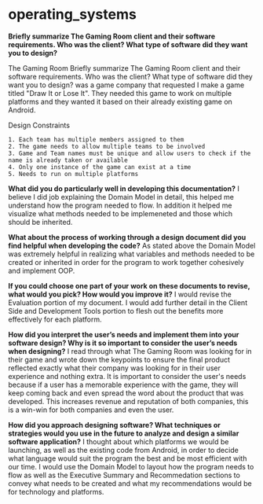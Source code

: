 # operating_systems

**Briefly summarize The Gaming Room client and their software requirements. Who was the client? What type of software did they want you to design?**

The Gaming Room Briefly summarize The Gaming Room client and their software requirements. Who was the client? What type of software did they want you to design?
was a game company that requested I make a game titled "Draw It or Lose It". They needed this game to work on multiple platforms and they wanted it based on their already existing game on Android. 

Design Constraints

    1. Each team has multiple members assigned to them
    2. The game needs to allow multiple teams to be involved
    3. Game and Team names must be unique and allow users to check if the name is already taken or available
    4. Only one instance of the game can exist at a time
    5. Needs to run on multiple platforms

**What did you do particularly well in developing this documentation?**
I believe I did job explaining the Domain Model in detail, this helped me understand how the program needed to flow. In addition it helped me visualize what methods needed to be implemeneted and those which should be inherited. 

**What about the process of working through a design document did you find helpful when developing the code?**
As stated above the Domain Model was extremely helpful in realizing what variables and methods needed to be created or inherited in order for the program to work together cohesively and implement OOP.

**If you could choose one part of your work on these documents to revise, what would you pick? How would you improve it?**
I would revise the Evaluation portion of my document. I would add further detail in the Client Side and Development Tools portion to flesh out the benefits more effectively for each platform.

**How did you interpret the user’s needs and implement them into your software design? Why is it so important to consider the user’s needs when designing?**
I read through what The Gaming Room was looking for in their game and wrote down the keypoints to ensure the final product reflected exactly what their company was looking for in their user experience and nothing extra. It is important to consider the user's needs because if a user has a memorable experience with the game, they will keep coming back and even spread the word about the product that was developed. This increases revenue and reputation of both companies, this is a win-win for both companies and even the user.

**How did you approach designing software? What techniques or strategies would you use in the future to analyze and design a similar software application?**
I thought about which platforms we would be launching, as well as the existing code from Android, in order to decide what language would suit the program the best and be most efficient with our time. I would use the Domain Model to layout how the program needs to flow as well as the Executive Summary and Recommedation sections to convey what needs to be created and what my recommendations would be for technology and platforms. 
